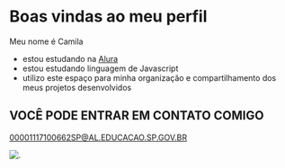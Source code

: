 # Boas vindas ao meu perfil

Meu nome é Camila

- estou estudando na  [Alura](https://www.alura.com.br)
- estou estudando linguagem de Javascript
- utilizo este espaço para minha organização e compartilhamento dos meus projetos desenvolvidos

## VOCÊ PODE ENTRAR EM CONTATO COMIGO

00001117100662SP@AL.EDUCACAO.SP.GOV.BR

![.](https://tenor.com/b0xSa8wYtkx.gif)
